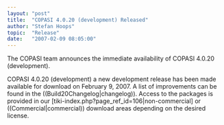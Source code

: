 ```yaml
---
layout: "post"
title:  "COPASI 4.0.20 (development) Released"
author: "Stefan Hoops"
topic:  "Release"
date:   "2007-02-09 08:05:00"
---
```


The COPASI team announces the immediate availability of COPASI 4.0.20 (development). 

COPASI 4.0.20 (development) a new development release has been made available for download on February 9, 2007. A list of improvements can be found in the ((Build20Changelog|changelog)). Access to the packages is provided in our [tiki-index.php?page_ref_id=106|non-commercial]  or ((Commercial|commercial)) download areas depending on the desired license.

